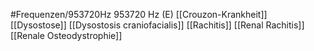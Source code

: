 #Frequenzen/953720Hz
953720 Hz (E)
[[Crouzon-Krankheit]]
[[Dysostose]]
[[Dysostosis craniofacialis]]
[[Rachitis]]
[[Renal Rachitis]]
[[Renale Osteodystrophie]]